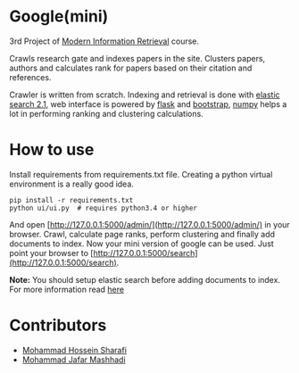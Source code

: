 Google(mini)
============

3rd Project of [Modern Information Retrieval](http://ce.sharif.edu/courses/94-95/1/ce324-1/) course.

Crawls research gate and indexes papers in the site. Clusters papers, authors and calculates rank for papers based on their citation and references.

Crawler is written from scratch. Indexing and retrieval is done with [elastic search 2.1](https://elastic.co), web interface is powered by [flask](flask.pocoo.org) and [bootstrap](http://getbootstrap.com), [numpy](http://numpy.org) helps a lot in performing ranking and clustering calculations.

How to use
==========

Install requirements from requirements.txt file. Creating a python virtual environment is a really good idea.

    pip install -r requirements.txt
    python ui/ui.py  # requires python3.4 or higher

And open [http://127.0.0.1:5000/admin/](http://127.0.0.1:5000/admin/) in your browser. Crawl, calculate page ranks, perform clustering and finally add documents to index. Now your mini version of google can  be used. Just point your browser to [http://127.0.0.1:5000/search](http://127.0.0.1:5000/search).

**Note:** You should setup elastic search before adding documents to index. For more information read [here](https://www.elastic.co/downloads/elasticsearch)

Contributors
============

* [Mohammad Hossein Sharafi](http://ce.sharif.edu/~mhsharafi)
* [Mohammad Jafar Mashhadi](http://ce.sharif.edu/~mjmashhadiebrahim)
